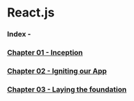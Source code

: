 # React.js

### Index -

### [Chapter 01 - Inception](./Chapter%2001%20-%20Inception/)

### [Chapter 02 - Igniting our App](./Chapter%2002%20-%20Igniting%20our%20App/)

### [Chapter 03 - Laying the foundation](./Chapter%2003%20-%20Laying%20the%20foundation/)